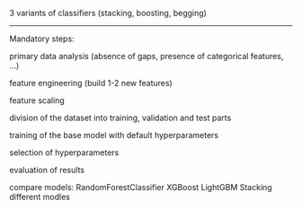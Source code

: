 3 variants of classifiers (stacking, boosting, begging)

---



Mandatory steps:

primary data analysis (absence of gaps, presence of categorical features, ...)

feature engineering (build 1-2 new features)

feature scaling

division of the dataset into training, validation and test parts

training of the base model with default hyperparameters

selection of hyperparameters

evaluation of results


compare models:
RandomForestClassifier
XGBoost
LightGBM
Stacking different modles